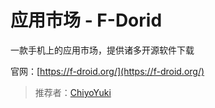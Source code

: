 # 应用市场 - F-Dorid

一款手机上的应用市场，提供诸多开源软件下载

官网：[https://f-droid.org/](https://f-droid.org/)

> 推荐者：[ChiyoYuki](https://github.com/ChiyoYuki)
